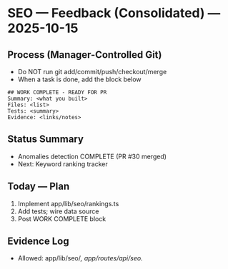 # SEO — Feedback (Consolidated) — 2025-10-15

## Process (Manager-Controlled Git)
- Do NOT run git add/commit/push/checkout/merge
- When a task is done, add the block below

```
## WORK COMPLETE - READY FOR PR
Summary: <what you built>
Files: <list>
Tests: <summary>
Evidence: <links/notes>
```

## Status Summary
- Anomalies detection COMPLETE (PR #30 merged)
- Next: Keyword ranking tracker

## Today — Plan
1) Implement app/lib/seo/rankings.ts
2) Add tests; wire data source
3) Post WORK COMPLETE block

## Evidence Log
- Allowed: app/lib/seo/*, app/routes/api/seo.*

